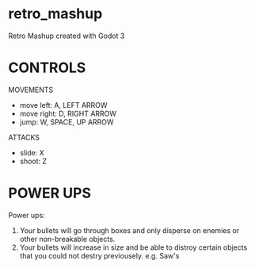 # retro_mashup
Retro Mashup created with Godot 3

# CONTROLS
  MOVEMENTS
   - move left: A, LEFT ARROW
   - move right: D, RIGHT ARROW
   - jump: W, SPACE, UP ARROW
  
  ATTACKS
   - slide: X
   - shoot: Z


# POWER UPS

Power ups:

1. Your bullets will go through boxes and only disperse on enemies or other non-breakable objects.
2. Your bullets will increase in size and be able to distroy certain objects that you could not destry previousely. e.g. Saw's

